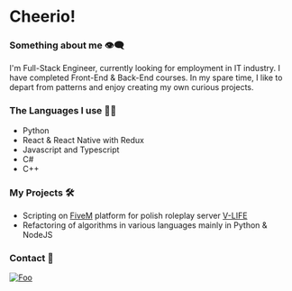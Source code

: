 # Cheerio!
### Something about me 👁️‍🗨️
I'm Full-Stack Engineer, currently looking for employment in IT industry. I have completed Front-End & Back-End courses. In my spare time, I like to depart from patterns and enjoy creating my own curious projects.
### The Languages I use 🧑‍💻
- Python
- React & React Native with Redux
- Javascript and Typescript
- C#
- C++
### My Projects 🛠️
- Scripting on [FiveM](https://fivem.net/) platform for polish roleplay server [V-LIFE](https://v-life.pl/index.php)
- Refactoring of algorithms in various languages mainly in Python & NodeJS
### Contact 🔗
[![Foo](https://dcbadge.vercel.app/api/shield/337202471279656961?compact=true)](https://discordapp.com/users/337202471279656961/)
